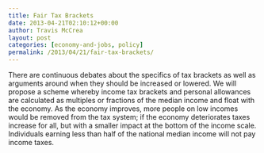 ```yaml
---
title: Fair Tax Brackets
date: 2013-04-21T02:10:12+00:00
author: Travis McCrea
layout: post
categories: [economy-and-jobs, policy]
permalink: /2013/04/21/fair-tax-brackets/
---
```

There are continuous debates about the specifics of tax brackets as well as arguments around when they should be increased or lowered. We will propose a scheme whereby income tax brackets and personal allowances are calculated as multiples or fractions of the median income and float with the economy. As the economy improves, more people on low incomes would be removed from the tax system; if the economy deteriorates taxes increase for all, but with a smaller impact at the bottom of the income scale. Individuals earning less than half of the national median income will not pay income taxes.